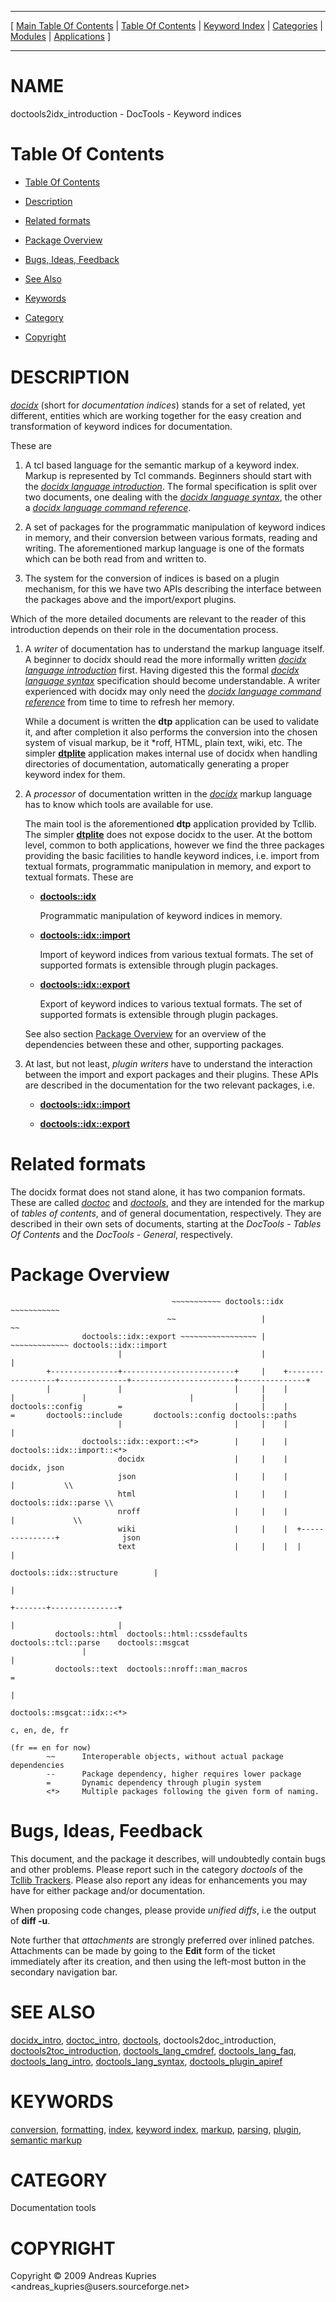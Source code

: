 
[//000000001]: # (doctools2idx\_introduction \- Documentation tools)
[//000000002]: # (Generated from file 'idx\_introduction\.man' by tcllib/doctools with format 'markdown')
[//000000003]: # (Copyright &copy; 2009 Andreas Kupries <andreas\_kupries@users\.sourceforge\.net>)
[//000000004]: # (doctools2idx\_introduction\(n\) 2\.0 tcllib "Documentation tools")

<hr> [ <a href="../../../../toc.md">Main Table Of Contents</a> &#124; <a
href="../../../toc.md">Table Of Contents</a> &#124; <a
href="../../../../index.md">Keyword Index</a> &#124; <a
href="../../../../toc0.md">Categories</a> &#124; <a
href="../../../../toc1.md">Modules</a> &#124; <a
href="../../../../toc2.md">Applications</a> ] <hr>

# NAME

doctools2idx\_introduction \- DocTools \- Keyword indices

# <a name='toc'></a>Table Of Contents

  - [Table Of Contents](#toc)

  - [Description](#section1)

  - [Related formats](#section2)

  - [Package Overview](#section3)

  - [Bugs, Ideas, Feedback](#section4)

  - [See Also](#seealso)

  - [Keywords](#keywords)

  - [Category](#category)

  - [Copyright](#copyright)

# <a name='description'></a>DESCRIPTION

*[docidx](\.\./\.\./\.\./\.\./index\.md\#docidx)* \(short for *documentation
indices*\) stands for a set of related, yet different, entities which are
working together for the easy creation and transformation of keyword indices for
documentation\.

These are

  1. A tcl based language for the semantic markup of a keyword index\. Markup is
     represented by Tcl commands\. Beginners should start with the *[docidx
     language introduction](\.\./doctools/docidx\_lang\_intro\.md)*\. The formal
     specification is split over two documents, one dealing with the *[docidx
     language syntax](\.\./doctools/docidx\_lang\_syntax\.md)*, the other a
     *[docidx language command
     reference](\.\./doctools/docidx\_lang\_cmdref\.md)*\.

  1. A set of packages for the programmatic manipulation of keyword indices in
     memory, and their conversion between various formats, reading and writing\.
     The aforementioned markup language is one of the formats which can be both
     read from and written to\.

  1. The system for the conversion of indices is based on a plugin mechanism,
     for this we have two APIs describing the interface between the packages
     above and the import/export plugins\.

Which of the more detailed documents are relevant to the reader of this
introduction depends on their role in the documentation process\.

  1. A *writer* of documentation has to understand the markup language itself\.
     A beginner to docidx should read the more informally written *[docidx
     language introduction](\.\./doctools/docidx\_lang\_intro\.md)* first\. Having
     digested this the formal *[docidx language
     syntax](\.\./doctools/docidx\_lang\_syntax\.md)* specification should become
     understandable\. A writer experienced with docidx may only need the
     *[docidx language command
     reference](\.\./doctools/docidx\_lang\_cmdref\.md)* from time to time to
     refresh her memory\.

     While a document is written the __dtp__ application can be used to
     validate it, and after completion it also performs the conversion into the
     chosen system of visual markup, be it \*roff, HTML, plain text, wiki, etc\.
     The simpler __[dtplite](\.\./\.\./apps/dtplite\.md)__ application makes
     internal use of docidx when handling directories of documentation,
     automatically generating a proper keyword index for them\.

  1. A *processor* of documentation written in the
     *[docidx](\.\./\.\./\.\./\.\./index\.md\#docidx)* markup language has to know
     which tools are available for use\.

     The main tool is the aforementioned __dtp__ application provided by
     Tcllib\. The simpler __[dtplite](\.\./\.\./apps/dtplite\.md)__ does not
     expose docidx to the user\. At the bottom level, common to both
     applications, however we find the three packages providing the basic
     facilities to handle keyword indices, i\.e\. import from textual formats,
     programmatic manipulation in memory, and export to textual formats\. These
     are

       - __[doctools::idx](idx\_container\.md)__

         Programmatic manipulation of keyword indices in memory\.

       - __[doctools::idx::import](idx\_import\.md)__

         Import of keyword indices from various textual formats\. The set of
         supported formats is extensible through plugin packages\.

       - __[doctools::idx::export](idx\_export\.md)__

         Export of keyword indices to various textual formats\. The set of
         supported formats is extensible through plugin packages\.

     See also section [Package Overview](#section3) for an overview of the
     dependencies between these and other, supporting packages\.

  1. At last, but not least, *plugin writers* have to understand the
     interaction between the import and export packages and their plugins\. These
     APIs are described in the documentation for the two relevant packages, i\.e\.

       - __[doctools::idx::import](idx\_import\.md)__

       - __[doctools::idx::export](idx\_export\.md)__

# <a name='section2'></a>Related formats

The docidx format does not stand alone, it has two companion formats\. These are
called *[doctoc](\.\./\.\./\.\./\.\./index\.md\#doctoc)* and
*[doctools](\.\./\.\./\.\./\.\./index\.md\#doctools)*, and they are intended for the
markup of *tables of contents*, and of general documentation, respectively\.
They are described in their own sets of documents, starting at the *DocTools \-
Tables Of Contents* and the *DocTools \- General*, respectively\.

# <a name='section3'></a>Package Overview

                                        ~~~~~~~~~~~ doctools::idx ~~~~~~~~~~~
                                       ~~                   |               ~~
                    doctools::idx::export ~~~~~~~~~~~~~~~~~ | ~~~~~~~~~~~~~ doctools::idx::import
                            |                               |                       |
            +---------------+-------------------------+     |    +------------------+---------------+-----------------------+---------------+
            |               |                         |     |    |                  |               |                       |               |
    doctools::config        =                         |     |    |                  =       doctools::include       doctools::config doctools::paths
                            |                         |     |    |                  |
                    doctools::idx::export::<*>        |     |    |          doctools::idx::import::<*>
                            docidx                    |     |    |                  docidx, json
                            json                      |     |    |                  |           \\
                            html                      |     |    |          doctools::idx::parse \\
                            nroff                     |     |    |                  |             \\
                            wiki                      |     |    |  +---------------+              json
                            text                      |     |    |  |               |
                                                    doctools::idx::structure        |
                                                                                    |
                                                                            +-------+---------------+
                                                                            |                       |
              doctools::html  doctools::html::cssdefaults           doctools::tcl::parse    doctools::msgcat
                    |                                                                               |
              doctools::text  doctools::nroff::man_macros                                           =
                                                                                                    |
                                                                                            doctools::msgcat::idx::<*>
                                                                                                    c, en, de, fr
                                                                                                    (fr == en for now)
            ~~      Interoperable objects, without actual package dependencies
            --      Package dependency, higher requires lower package
            =       Dynamic dependency through plugin system
            <*>     Multiple packages following the given form of naming.

# <a name='section4'></a>Bugs, Ideas, Feedback

This document, and the package it describes, will undoubtedly contain bugs and
other problems\. Please report such in the category *doctools* of the [Tcllib
Trackers](http://core\.tcl\.tk/tcllib/reportlist)\. Please also report any ideas
for enhancements you may have for either package and/or documentation\.

When proposing code changes, please provide *unified diffs*, i\.e the output of
__diff \-u__\.

Note further that *attachments* are strongly preferred over inlined patches\.
Attachments can be made by going to the __Edit__ form of the ticket
immediately after its creation, and then using the left\-most button in the
secondary navigation bar\.

# <a name='seealso'></a>SEE ALSO

[docidx\_intro](\.\./doctools/docidx\_intro\.md),
[doctoc\_intro](\.\./doctools/doctoc\_intro\.md),
[doctools](\.\./doctools/doctools\.md), doctools2doc\_introduction,
[doctools2toc\_introduction](\.\./doctools2toc/toc\_introduction\.md),
[doctools\_lang\_cmdref](\.\./doctools/doctools\_lang\_cmdref\.md),
[doctools\_lang\_faq](\.\./doctools/doctools\_lang\_faq\.md),
[doctools\_lang\_intro](\.\./doctools/doctools\_lang\_intro\.md),
[doctools\_lang\_syntax](\.\./doctools/doctools\_lang\_syntax\.md),
[doctools\_plugin\_apiref](\.\./doctools/doctools\_plugin\_apiref\.md)

# <a name='keywords'></a>KEYWORDS

[conversion](\.\./\.\./\.\./\.\./index\.md\#conversion),
[formatting](\.\./\.\./\.\./\.\./index\.md\#formatting),
[index](\.\./\.\./\.\./\.\./index\.md\#index), [keyword
index](\.\./\.\./\.\./\.\./index\.md\#keyword\_index),
[markup](\.\./\.\./\.\./\.\./index\.md\#markup),
[parsing](\.\./\.\./\.\./\.\./index\.md\#parsing),
[plugin](\.\./\.\./\.\./\.\./index\.md\#plugin), [semantic
markup](\.\./\.\./\.\./\.\./index\.md\#semantic\_markup)

# <a name='category'></a>CATEGORY

Documentation tools

# <a name='copyright'></a>COPYRIGHT

Copyright &copy; 2009 Andreas Kupries <andreas\_kupries@users\.sourceforge\.net>
